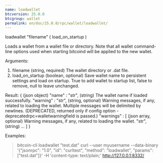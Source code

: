 ```yaml
---
name: loadwallet
btcversion: 25.0.0
btcgroup: wallet
permalink: en/doc/25.0.0/rpc/wallet/loadwallet/
---
```


loadwallet "filename" ( load_on_startup )

Loads a wallet from a wallet file or directory.
Note that all wallet command-line options used when starting bitcoind will be
applied to the new wallet.

Arguments:
1. filename           (string, required) The wallet directory or .dat file.
2. load_on_startup    (boolean, optional) Save wallet name to persistent settings and load on startup. True to add wallet to startup list, false to remove, null to leave unchanged.

Result:
{                       (json object)
  "name" : "str",       (string) The wallet name if loaded successfully.
  "warning" : "str",    (string, optional) Warning messages, if any, related to loading the wallet. Multiple messages will be delimited by newlines. (DEPRECATED, returned only if config option -deprecatedrpc=walletwarningfield is passed.)
  "warnings" : [        (json array, optional) Warning messages, if any, related to loading the wallet.
    "str",              (string)
    ...
  ]
}

Examples:
> bitcoin-cli loadwallet "test.dat"
> curl --user myusername --data-binary '{"jsonrpc": "1.0", "id": "curltest", "method": "loadwallet", "params": ["test.dat"]}' -H 'content-type: text/plain;' http://127.0.0.1:8332/


